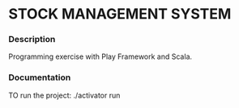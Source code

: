 # STOCK MANAGEMENT SYSTEM

### Description
Programming exercise with Play Framework and Scala.

### Documentation
TO run the project: ./activator run